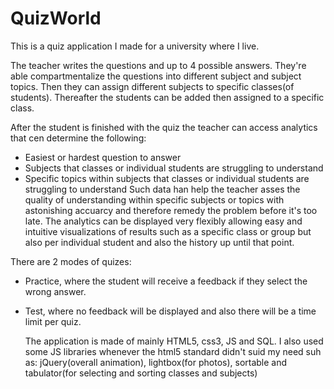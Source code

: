 # QuizWorld
This is a quiz application I made for a university where I live.

The teacher writes the questions and up to 4 possible answers. 
They're able compartmentalize the questions into different subject and subject topics.
Then they can assign different subjects to specific classes(of students).
Thereafter the students can be added then assigned to a specific class.

After the student is finished with the quiz the teacher can access analytics that cen determine the following:
- Easiest or hardest question to answer
- Subjects that classes or individual students are struggling to understand
- Specific topics within subjects that classes or individual students are struggling to understand
Such data han help the teacher asses the quality of understanding within specific subjects or topics with astonishing accuarcy 
and therefore remedy the problem before it's too late.
The analytics can be displayed very flexibly allowing easy and intuitive visualizations of results such as a specific class or group but also per individual student
and also the history up until that point.

There are 2 modes of quizes:
- Practice, 
  where the student will receive a feedback if they select the wrong answer.
- Test, 
  where no feedback will be displayed and also there will be a time limit per quiz.
  
  The application is made of mainly HTML5, css3, JS and SQL.
  I also used some JS libraries whenever the html5 standard didn't suid my need suh as: 
  jQuery(overall animation), lightbox(for photos), sortable and tabulator(for selecting and sorting classes and subjects)
